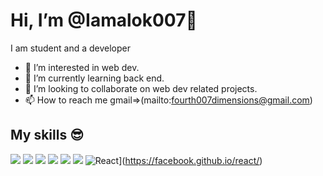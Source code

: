 # Hi, I’m @Iamalok007👋





I am student and a developer 


- 👀 I’m interested in web dev.
- 🌱 I’m currently learning back end.
- 💞️ I’m looking to collaborate on web dev related projects.
- 📫 How to reach me gmail=>(mailto:fourth007dimensions@gmail.com)

## My skills 😎 
![](https://img.shields.io/badge/Python-FFD43B?style=for-the-badge&logo=python&logoColor=blue)
![](https://img.shields.io/badge/JavaScript-323330?style=for-the-badge&logo=javascript&logoColor=F7DF1E)
![](https://img.shields.io/badge/HTML5-E34F26?style=for-the-badge&logo=html5&logoColor=white)
![](https://img.shields.io/badge/CSS3-1572B6?style=for-the-badge&logo=css3&logoColor=white)
![](https://img.shields.io/badge/C%2B%2B-00599C?style=for-the-badge&logo=c%2B%2B&logoColor=white)
![](https://img.shields.io/badge/C-00599C?style=for-the-badge&logo=c&logoColor=white)
![React](https://raw.githubusercontent.com/jalbertsr/logo-badge-images/master/img/react_logo.png)](https://facebook.github.io/react/)


<!---
Iamalok007/Iamalok007 is repository for github profile.
--->

